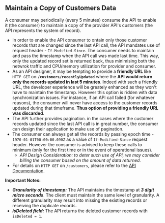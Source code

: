 **Maintain a Copy of Customers Data**
----
A consumer may periodically (every 5 minutes) consume the API to enable it (the consumer) to maintain a copy of the provider API's customers (the API represents the system of record).

- In order to enable the API consumer to ontain only those customer records that are changed since the last API call, the API mandates use of request header - `If-Modified-Since`. The consumer needs to maintain and pass the timestamp when the API call was made last time. This way, only the updated record set is returned back, thus minimising both the netwrok traffic and CPU/memory utilization for provider and consumer.
- As an API designer, it may be tempting to provide a **friendly URL** like `HTTP GET` on **`/customers/recentlyUpdated`** where the **API would return only the records updated in last 5 minutes**. Indeed with such a friendly URL, the developer experience will be greately enhanced as they won't have to maintain the timestamp. However this option is ridden with data synchronization issues. For instance, if an API call failed (for whatever reasons), the consumer will never have access to the customer records updated during that timeframe. **Thus option of providing a friendly URL was discarded.**
- The API further provides pagination. in the cases where the customer records updated since the last API call is in great number, the consumer can design their application to make use of pagination.
- The consumer can always get all the records by passing epoch time - `1970-01-01T00:00:00.090Z` as a value of `If-Modified-Since` request header. However the consumer is advised to keep these calls to minimum (only for the first time or in the event of operational issues).
  - *API Design Consideration: to deter such use of API, we may consider billing the consumer based on the amount of data returned.*
- For details on `HTTP GET` on `/customers`, please refer to the [API Documentation](API_DOCUMENTATION.md).

**Important Notes:**
  - ***Granularity of timestamp:*** The API maintains the timestamp at ***3 digit micro seconds***. The client must maintain the same level of granularity. A different granularity may result into missing the existing records or receiving the duplicate records.
  - ***isDeleted field:*** The API returns the deleted customer records with `isDeleted = 1`.
